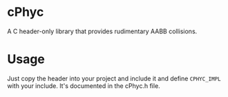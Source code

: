 # cPhyc
A C header-only library that provides rudimentary AABB collisions.
<br>
# Usage
Just copy the header into your project and include it and define `CPHYC_IMPL` with your include. It's documented in the cPhyc.h file.
